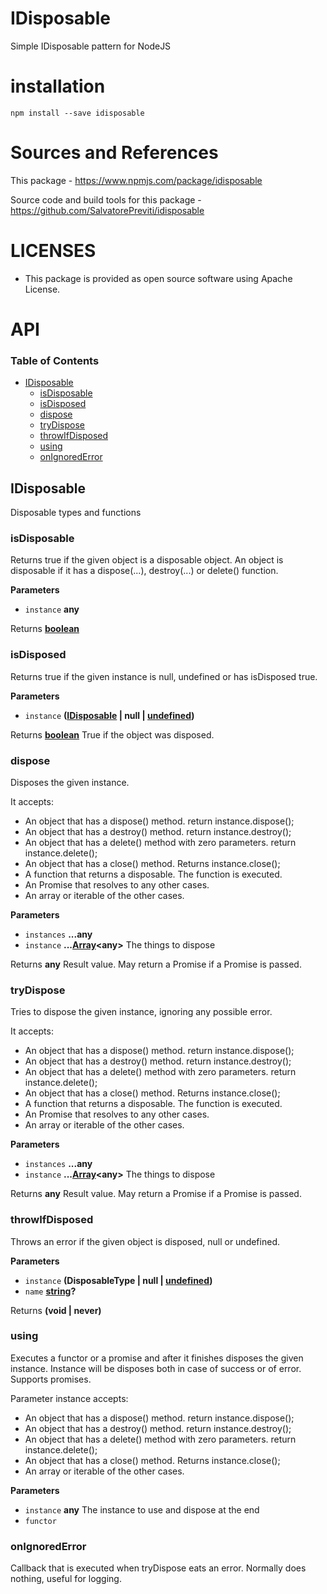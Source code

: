 # IDisposable

Simple IDisposable pattern for NodeJS

# installation

    npm install --save idisposable

# Sources and References

This package - <https://www.npmjs.com/package/idisposable>

Source code and build tools for this package - <https://github.com/SalvatorePreviti/idisposable>

# LICENSES

-   This package is provided as open source software using Apache License.

# API

<!-- Generated by documentation.js. Update this documentation by updating the source code. -->

### Table of Contents

-   [IDisposable](#idisposable)
    -   [isDisposable](#isdisposable)
    -   [isDisposed](#isdisposed)
    -   [dispose](#dispose)
    -   [tryDispose](#trydispose)
    -   [throwIfDisposed](#throwifdisposed)
    -   [using](#using)
    -   [onIgnoredError](#onignorederror)

## IDisposable

Disposable types and functions

### isDisposable

Returns true if the given object is a disposable object.
An object is disposable if it has a dispose(...), destroy(...) or delete() function.

**Parameters**

-   `instance` **any** 

Returns **[boolean](https://developer.mozilla.org/docs/Web/JavaScript/Reference/Global_Objects/Boolean)** 

### isDisposed

Returns true if the given instance is null, undefined or has isDisposed true.

**Parameters**

-   `instance` **([IDisposable](#idisposable) | null | [undefined](https://developer.mozilla.org/docs/Web/JavaScript/Reference/Global_Objects/undefined))** 

Returns **[boolean](https://developer.mozilla.org/docs/Web/JavaScript/Reference/Global_Objects/Boolean)** True if the object was disposed.

### dispose

Disposes the given instance.

It accepts:

-   An object that has a dispose() method. return instance.dispose();
-   An object that has a destroy() method. return instance.destroy();
-   An object that has a delete() method with zero parameters. return instance.delete();
-   An object that has a close() method. Returns instance.close();
-   A function that returns a disposable. The function is executed.
-   An Promise that resolves to any other cases.
-   An array or iterable of the other cases.

**Parameters**

-   `instances` **...any** 
-   `instance` **...[Array](https://developer.mozilla.org/docs/Web/JavaScript/Reference/Global_Objects/Array)&lt;any>** The things to dispose

Returns **any** Result value. May return a Promise if a Promise is passed.

### tryDispose

Tries to dispose the given instance, ignoring any possible error.

It accepts:

-   An object that has a dispose() method. return instance.dispose();
-   An object that has a destroy() method. return instance.destroy();
-   An object that has a delete() method with zero parameters. return instance.delete();
-   An object that has a close() method. Returns instance.close();
-   A function that returns a disposable. The function is executed.
-   An Promise that resolves to any other cases.
-   An array or iterable of the other cases.

**Parameters**

-   `instances` **...any** 
-   `instance` **...[Array](https://developer.mozilla.org/docs/Web/JavaScript/Reference/Global_Objects/Array)&lt;any>** The things to dispose

Returns **any** Result value. May return a Promise if a Promise is passed.

### throwIfDisposed

Throws an error if the given object is disposed, null or undefined.

**Parameters**

-   `instance` **(DisposableType | null | [undefined](https://developer.mozilla.org/docs/Web/JavaScript/Reference/Global_Objects/undefined))** 
-   `name` **[string](https://developer.mozilla.org/docs/Web/JavaScript/Reference/Global_Objects/String)?** 

Returns **(void | never)** 

### using

Executes a functor or a promise and after it finishes disposes the given instance.
Instance will be disposes both in case of success or of error.
Supports promises.

Parameter instance accepts:

-   An object that has a dispose() method. return instance.dispose();
-   An object that has a destroy() method. return instance.destroy();
-   An object that has a delete() method with zero parameters. return instance.delete();
-   An object that has a close() method. Returns instance.close();
-   An array or iterable of the other cases.

**Parameters**

-   `instance` **any** The instance to use and dispose at the end
-   `functor`  

### onIgnoredError

Callback that is executed when tryDispose eats an error.
Normally does nothing, useful for logging.
